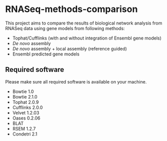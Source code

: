 RNASeq-methods-comparison
=========================

This project aims to compare the results of biological network analysis
from RNASeq data using gene models from following methods:
* Tophat/Cufflinks (with and without integration of Ensembl gene models)
* _De novo_ assembly
* _De novo_ assembly + local assembly (reference guided)
* Ensembl predicted gene models

Required software
-----------------

Please make sure all required software is available on your machine.
* Bowtie 1.0
* Bowtie 2.1.0
* Tophat 2.0.9
* Cufflinks 2.0.0
* Velvet 1.2.03
* Oases 0.2.06
* BLAT
* RSEM 1.2.7
* Condetri 2.1
